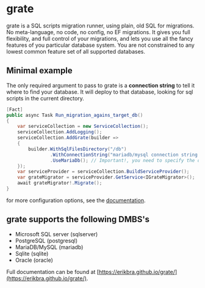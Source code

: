 # grate

grate is a SQL scripts migration runner, using plain, old SQL for migrations. No meta-language, no code, no config,
no EF migrations. It gives you full flexibility, and full control of your migrations, and lets you use
all the fancy features of you particular database system. You are not constrained to any lowest common
feature set of all supported databases.

## Minimal example
The only required argument to pass to grate is a **connection string** to tell it where to find your database. 
It will deploy to that database, looking for sql scripts in the current directory.

```csharp
[Fact]
public async Task Run_migration_agains_target_db()
{
    var serviceCollection = new ServiceCollection();
    serviceCollection.AddLogging();
    serviceCollection.AddGrate(builder =>
    {
        builder.WithSqlFilesDirectory("/db")
                .WithConnectionString("mariadb/mysql connection string here")
                .UseMariaDb(); // Important!, you need to specify the database type to use.
    });
    var serviceProvider = serviceCollection.BuildServiceProvider();
    var grateMigrator = serviceProvider.GetService<IGrateMigrator>();
    await grateMigrator!.Migrate();
}
```

for more configuration options, see the [documentation](https://erikbra.github.io/grate/configuration-options/).



## grate supports the following DMBS's

* Microsoft SQL server (sqlserver)
* PostgreSQL (postgresql)
* MariaDB/MySQL (mariadb)
* Sqlite (sqlite)
* Oracle (oracle)

Full documentation can be found at [https://erikbra.github.io/grate/](https://erikbra.github.io/grate/).


